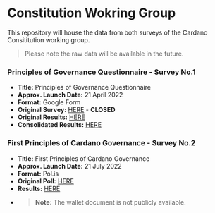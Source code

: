 # Constitution Wokring Group

This repository will house the data from both surveys of the Cardano Consititution working group.

> Please note the raw data will be available in the future.

### **Principles of Governance Questionnaire** - Survey No.1
- **Title:** Principles of Governance Questionnaire
- **Approx. Launch Date:** 21 April 2022
- **Format:** Google Form
- **Original Survey:** [HERE](https://forms.gle/Cqg7Ky18oDsSVcd2A) - **CLOSED**
- **Original Results:** [HERE](https://docs.google.com/spreadsheets/d/1vNg2ZuQhck4yzeT-W9w7L9j4lLrCM9at4aiLnMzHm5Q/edit?usp=sharing)
- **Consolidated Results:** [HERE](https://docs.google.com/spreadsheets/d/1d2AyUBqWxpf1faALfnNK1w2AKCij7P4sOfXXGvjxP9E/edit?usp=sharing)

### **First Principles of Cardano Governance** - Survey No.2
- **Title:** First Principles of Cardano Governance
- **Approx. Launch Date:** 21 July 2022
- **Format:** Pol.is
- **Original Poll:** [HERE](https://pol.is/7uvyfnprjb)
- **Results:** [HERE](https://pol.is/report/r6kea3yeenemaeyhdxzrw)
- > **Note:** The wallet document is not publicly available.
